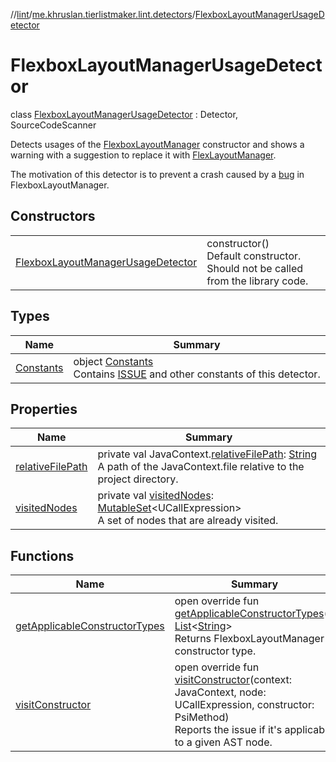 //[lint](../../../index.md)/[me.khruslan.tierlistmaker.lint.detectors](../index.md)/[FlexboxLayoutManagerUsageDetector](index.md)

# FlexboxLayoutManagerUsageDetector

class [FlexboxLayoutManagerUsageDetector](index.md) : Detector, SourceCodeScanner

Detects usages of the [FlexboxLayoutManager](https://github.com/google/flexbox-layout) constructor and shows a warning with a suggestion to replace it with [FlexLayoutManager](https://github.com/RuslanKharkevych/TierListMaker/blob/master/app/src/main/java/me/khruslan/tierlistmaker/presentation/utils/recyclerview/FlexLayoutManager.kt).

The motivation of this detector is to prevent a crash caused by a [bug](https://github.com/google/flexbox-layout/issues/568) in FlexboxLayoutManager.

## Constructors

| | |
|---|---|
| [FlexboxLayoutManagerUsageDetector](-flexbox-layout-manager-usage-detector.md) | constructor()<br>Default constructor. Should not be called from the library code. |

## Types

| Name | Summary |
|---|---|
| [Constants](-constants/index.md) | object [Constants](-constants/index.md)<br>Contains [ISSUE](-constants/-i-s-s-u-e.md) and other constants of this detector. |

## Properties

| Name | Summary |
|---|---|
| [relativeFilePath](relative-file-path.md) | private val JavaContext.[relativeFilePath](relative-file-path.md): [String](https://kotlinlang.org/api/latest/jvm/stdlib/kotlin/-string/index.html)<br>A path of the JavaContext.file relative to the project directory. |
| [visitedNodes](visited-nodes.md) | private val [visitedNodes](visited-nodes.md): [MutableSet](https://kotlinlang.org/api/latest/jvm/stdlib/kotlin.collections/-mutable-set/index.html)&lt;UCallExpression&gt;<br>A set of nodes that are already visited. |

## Functions

| Name | Summary |
|---|---|
| [getApplicableConstructorTypes](get-applicable-constructor-types.md) | open override fun [getApplicableConstructorTypes](get-applicable-constructor-types.md)(): [List](https://kotlinlang.org/api/latest/jvm/stdlib/kotlin.collections/-list/index.html)&lt;[String](https://kotlinlang.org/api/latest/jvm/stdlib/kotlin/-string/index.html)&gt;<br>Returns FlexboxLayoutManager constructor type. |
| [visitConstructor](visit-constructor.md) | open override fun [visitConstructor](visit-constructor.md)(context: JavaContext, node: UCallExpression, constructor: PsiMethod)<br>Reports the issue if it's applicable to a given AST node. |
